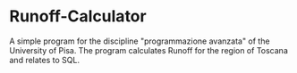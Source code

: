 # Runoff-Calculator

A simple program for the discipline "programmazione avanzata" of the University of Pisa.
The program calculates Runoff for the region of Toscana and relates to SQL.
